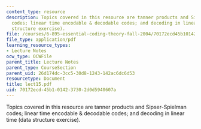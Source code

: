 ```yaml
---
content_type: resource
description: Topics covered in this resource are tanner products and Sipser-Spielman
  codes; linear time encodable & decodable codes; and decoding in linear time (data
  structure exercise).
file: /courses/6-895-essential-coding-theory-fall-2004/70172ecd45b1014237302d0d5940607a_lect15.pdf
file_type: application/pdf
learning_resource_types:
- Lecture Notes
ocw_type: OCWFile
parent_title: Lecture Notes
parent_type: CourseSection
parent_uid: 26d174dc-3cc5-30d8-1243-142ac6dc6d53
resourcetype: Document
title: lect15.pdf
uid: 70172ecd-45b1-0142-3730-2d0d5940607a
---
```

Topics covered in this resource are tanner products and Sipser-Spielman codes; linear time encodable & decodable codes; and decoding in linear time (data structure exercise).

